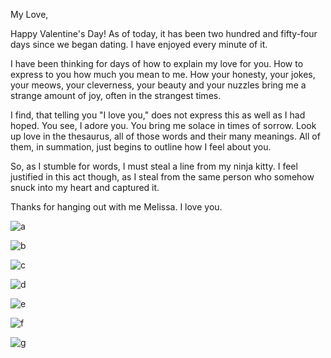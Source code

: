 My Love,

Happy Valentine's Day! As of today, it has been two hundred and fifty-four days since we began dating. I have enjoyed every minute of it.

I have been thinking for days of how to explain my love for you. How to express to you how much you mean to me. How your honesty, your jokes, your meows, your cleverness, your beauty and your nuzzles bring me a strange amount of joy, often in the strangest times.

I find, that telling you "I love you," does not express this as well as I had hoped. You see, I adore you. You bring me solace in times of sorrow. Look up love in the thesaurus, all of those words and their many meanings. All of them, in summation, just begins to outline how I feel about you.

So, as I stumble for words, I must steal a line from my ninja kitty. I feel justified in this act though, as I steal from the same person who somehow snuck into my heart and captured it.

Thanks for hanging out with me Melissa. I love you.


![a](28693697843_bdd491ac9f_k.jpg)

![b](31027036613_14f1a32842_k.jpg)

![c](31659372910_670ef9bbda_k.jpg)

![d](31759088194_51ce8224eb_b.jpg)

![e](29415605680_845f8e8bb6_k.jpg)

![f](31173854283_a4b436e8af_k.jpg)

![g](31720301801_4680ff5c19_k.jpg)